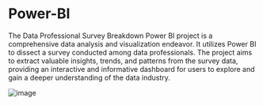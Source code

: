 # Power-BI
The Data Professional Survey Breakdown Power BI project is a comprehensive data analysis and visualization endeavor. It utilizes Power BI to dissect a survey conducted among data professionals. The project aims to extract valuable insights, trends, and patterns from the survey data, providing an interactive and informative dashboard for users to explore and gain a deeper understanding of the data industry.

![image](https://github.com/Siddharth354/Power-BI/assets/97105244/b54aa0f3-4358-4055-aaa5-658618945efe)
